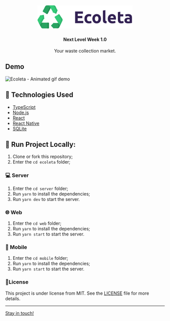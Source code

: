 
<h1 align="center">
    <img alt="ecoleta" title="#Ecoleta" src="web/src/assets/logo.svg" width="300px" />
</h1>
<h4 align="center"> 
	 Next Level Week 1.0
</h4>
<p align="center"> 
	 Your waste collection market.
</p>

## Demo


![Ecoleta - Animated gif demo](demo/demo.gif)

## :robot: Technologies Used
* [TypeScript](https://www.typescriptlang.org/)
* [Node.js](https://nodejs.org/en/)
* [React](https://reactjs.org)
* [React Native](https://reactnative.dev/)
* [SQLite](https://www.sqlite.org/index.html)


## :checkered_flag: Run Project Locally:
1. Clone or fork this repository;
2. Enter the `cd ecoleta` folder;

### :computer: Server
1. Enter the `cd server` folder;
2. Run `yarn` to install the dependencies;
3. Run `yarn dev` to start the server.

### :globe_with_meridians: Web 
1. Enter the `cd web` folder;
2. Run `yarn` to install the dependencies;
3. Run `yarn start` to start the server.

### :iphone: Mobile 
1. Enter the `cd mobile` folder;
2. Run `yarn` to install the dependencies;
3. Run `yarn start` to start the server.

### 📝License

This project is under license from MIT. See the [LICENSE](LICENSE) file for more details.

---

[Stay in touch!](https://www.linkedin.com/in/jonas-castro-b4044111a/)
